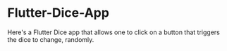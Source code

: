 # Flutter-Dice-App
Here's a Flutter Dice app that allows one to click on a button that triggers the dice to change, randomly. 
